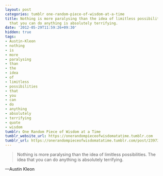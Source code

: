 ```yaml
---
layout: post
categories: tumblr one-random-piece-of-wisdom-at-a-time
title: Nothing is more paralysing than the idea of limitless possibilities. The idea
  that you can do anything is absolutely terrifying.
date: '2012-05-29T11:59:26+09:30'
hidden: true
tags:
- Austin-Kleon
- nothing
- is
- more
- paralysing
- than
- the
- idea
- of
- limitless
- possibilities
- that
- you
- can
- do
- anything
- absolutely
- terrifying
- quote
- wisdom
tumblr: One Random Piece of Wisdom at a Time
tumblr_website_url: https://onerandompieceofwisdomatatime.tumblr.com
tumblr_url: https://onerandompieceofwisdomatatime.tumblr.com/post/23973397280/nothing-is-more-paralysing-than-the-idea-of
---
```

> Nothing is more paralysing than the idea of limitless possibilities. The idea that you can do anything is absolutely terrifying.

—Austin Kleon
